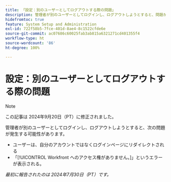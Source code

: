 ```yaml
---
title: 「設定：別のユーザーとしてログアウトする際の問題」
description: 管理者が別のユーザーとしてログインし、ログアウトしようとすると、問題が発生する可能性があります。
hidefromtoc: true
feature: System Setup and Administration
exl-id: 722f58b5-7fce-401d-8ae4-8c1522cfde6e
source-git-commit: ac07686c60025fab3ab815a6321271cd401355f4
workflow-type: ht
source-wordcount: '86'
ht-degree: 100%

---
```


# 設定：別のユーザーとしてログアウトする際の問題

>[!NOTE]
>
>この記事は 2024年9月20日（PT）に修正されました。

管理者が別のユーザーとしてログインし、ログアウトしようとすると、次の問題が発生する可能性があります。

* ユーザーは、自分のアカウントではなくログインページにリダイレクトされる
* 「[!UICONTROL Workfront へのアクセス権がありません。]」というエラーが表示される。

_最初に報告されたのは 2024年7月30日（PT）です。_
